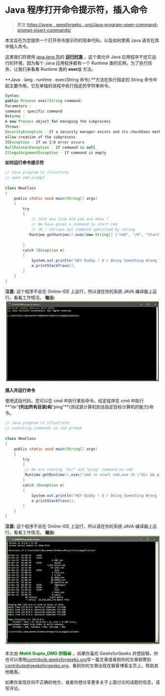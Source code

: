 # Java 程序打开命令提示符，插入命令

> 原文:[https://www . geesforgeks . org/Java-program-open-command-prompt-insert-commands/](https://www.geeksforgeeks.org/java-program-open-command-prompt-insert-commands/)

本文旨在为您提供一个打开命令提示符的简单代码，以及如何使用 Java 语言在其中插入命令。

这里我们将使用 [java.lang 包](https://www.geeksforgeeks.org/java-lang-package-java/)的 **[运行时类](https://www.geeksforgeeks.org/java-lang-runtime-class-in-java/)** 。这个类允许 Java 应用程序干扰它运行的环境，因为每个 Java 应用程序都有一个 Runtime 类的实例。为了执行任务，让我们来看看 Runtime 类的 **exec()** 方法。

**Java . lang . runtime . exec(String 命令):**方法在执行指定的 String 命令中起主要作用。它在单独的进程中执行指定的字符串命令。

```java
Syntax: 
public Process exec(String command)
Parameters : 
command : specific command
Returns :
A new Process object for managing the subprocess
Throws:
SecurityException - If a security manager exists and its checkExec method doesn't 
allow creation of the subprocess
IOException - If an I/O error occurs
NullPointerException - If command is null
IllegalArgumentException - If command is empty

```

**如何运行命令提示符**

```java
// Java program to illustrate
// open cmd prompt

class NewClass
{
    public static void main(String[] args)
    {
        try
        {
            // Just one line and you are done ! 
            // We have given a command to start cmd
            // /K : Carries out command specified by string
           Runtime.getRuntime().exec(new String[] {"cmd", "/K", "Start"});

        }
        catch (Exception e)
        {
            System.out.println("HEY Buddy ! U r Doing Something Wrong ");
            e.printStackTrace();
        }
    }
}
```

**注意:**
这个程序不会在 Online-IDE 上运行，所以请在你的系统 JAVA 编译器上运行，看看工作情况。
**输出:**
![](img/6baf02f1062090c7bf5b5adfd79cbb02.png)

**插入并运行命令**

使用这段代码，您可以在 cmd 中执行某些命令。给定程序在 cmd 中执行**“dir”**(列出所有目录)和**“ping”**(测试源计算机到达指定目标计算机的能力)命令。

```java
// Java program to illustrate
// executing commands on cmd prompt

class NewClass
{
    public static void main(String[] args)
    {
        try
        { 
         // We are running "dir" and "ping" command on cmd
         Runtime.getRuntime().exec("cmd /c start cmd.exe /K \"dir && ping localhost\"");
        }
        catch (Exception e)
        {
            System.out.println("HEY Buddy ! U r Doing Something Wrong ");
            e.printStackTrace();
        }
    }
}
```

**注意:**
这个程序不会在 Online-IDE 上运行，所以请在你的系统 JAVA 编译器上运行，看看工作情况。
**输出:** ![](img/eba0df4e59499677cb579c345042179a.png)

本文由 <font color="green">**Mohit Gupta_OMG 供稿😀**</font> 。如果你喜欢 GeeksforGeeks 并想投稿，你也可以使用[contribute.geeksforgeeks.org](http://www.contribute.geeksforgeeks.org)写一篇文章或者把你的文章邮寄到 contribute@geeksforgeeks.org。看到你的文章出现在极客博客主页上，帮助其他极客。

如果你发现任何不正确的地方，或者你想分享更多关于上面讨论的话题的信息，请写评论。